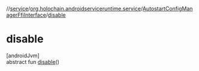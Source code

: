 //[service](../../../index.md)/[org.holochain.androidserviceruntime.service](../index.md)/[AutostartConfigManagerFfiInterface](index.md)/[disable](disable.md)

# disable

[androidJvm]\
abstract fun [disable](disable.md)()